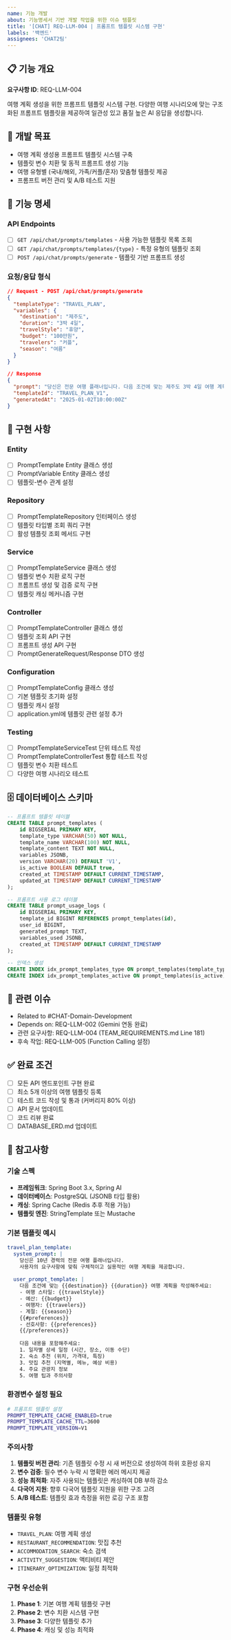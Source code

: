 ```yaml
---
name: 기능 개발
about: 기능명세서 기반 개발 작업을 위한 이슈 템플릿
title: '[CHAT] REQ-LLM-004 | 프롬프트 템플릿 시스템 구현'
labels: '백엔드'
assignees: 'CHAT2팀'
---
```


## 📋 기능 개요
**요구사항 ID**: REQ-LLM-004

여행 계획 생성을 위한 프롬프트 템플릿 시스템 구현. 
다양한 여행 시나리오에 맞는 구조화된 프롬프트 템플릿을 제공하여 일관성 있고 품질 높은 AI 응답을 생성합니다.

## 🎯 개발 목표
- 여행 계획 생성용 프롬프트 템플릿 시스템 구축
- 템플릿 변수 치환 및 동적 프롬프트 생성 기능
- 여행 유형별 (국내/해외, 가족/커플/혼자) 맞춤형 템플릿 제공
- 프롬프트 버전 관리 및 A/B 테스트 지원

## 📝 기능 명세
### API Endpoints
- [ ] `GET /api/chat/prompts/templates` - 사용 가능한 템플릿 목록 조회
- [ ] `GET /api/chat/prompts/templates/{type}` - 특정 유형의 템플릿 조회
- [ ] `POST /api/chat/prompts/generate` - 템플릿 기반 프롬프트 생성

### 요청/응답 형식
```json
// Request - POST /api/chat/prompts/generate
{
  "templateType": "TRAVEL_PLAN",
  "variables": {
    "destination": "제주도",
    "duration": "3박 4일",
    "travelStyle": "휴양",
    "budget": "100만원",
    "travelers": "커플",
    "season": "여름"
  }
}

// Response
{
  "prompt": "당신은 전문 여행 플래너입니다. 다음 조건에 맞는 제주도 3박 4일 여행 계획을 작성해주세요:\n- 여행 스타일: 휴양\n- 예산: 100만원\n- 여행자: 커플\n- 계절: 여름\n\n일정은 일자별로 구체적인 시간과 장소를 포함하여 작성하고, 맛집과 숙소 추천도 포함해주세요.",
  "templateId": "TRAVEL_PLAN_V1",
  "generatedAt": "2025-01-02T10:00:00Z"
}
```

## 🔧 구현 사항
### Entity
- [ ] PromptTemplate Entity 클래스 생성
- [ ] PromptVariable Entity 클래스 생성
- [ ] 템플릿-변수 관계 설정

### Repository
- [ ] PromptTemplateRepository 인터페이스 생성
- [ ] 템플릿 타입별 조회 쿼리 구현
- [ ] 활성 템플릿 조회 메서드 구현

### Service
- [ ] PromptTemplateService 클래스 생성
- [ ] 템플릿 변수 치환 로직 구현
- [ ] 프롬프트 생성 및 검증 로직 구현
- [ ] 템플릿 캐싱 메커니즘 구현

### Controller
- [ ] PromptTemplateController 클래스 생성
- [ ] 템플릿 조회 API 구현
- [ ] 프롬프트 생성 API 구현
- [ ] PromptGenerateRequest/Response DTO 생성

### Configuration
- [ ] PromptTemplateConfig 클래스 생성
- [ ] 기본 템플릿 초기화 설정
- [ ] 템플릿 캐시 설정
- [ ] application.yml에 템플릿 관련 설정 추가

### Testing
- [ ] PromptTemplateServiceTest 단위 테스트 작성
- [ ] PromptTemplateControllerTest 통합 테스트 작성
- [ ] 템플릿 변수 치환 테스트
- [ ] 다양한 여행 시나리오 테스트

## 🗄️ 데이터베이스 스키마
```sql
-- 프롬프트 템플릿 테이블
CREATE TABLE prompt_templates (
    id BIGSERIAL PRIMARY KEY,
    template_type VARCHAR(50) NOT NULL,
    template_name VARCHAR(100) NOT NULL,
    template_content TEXT NOT NULL,
    variables JSONB,
    version VARCHAR(20) DEFAULT 'V1',
    is_active BOOLEAN DEFAULT true,
    created_at TIMESTAMP DEFAULT CURRENT_TIMESTAMP,
    updated_at TIMESTAMP DEFAULT CURRENT_TIMESTAMP
);

-- 프롬프트 사용 로그 테이블
CREATE TABLE prompt_usage_logs (
    id BIGSERIAL PRIMARY KEY,
    template_id BIGINT REFERENCES prompt_templates(id),
    user_id BIGINT,
    generated_prompt TEXT,
    variables_used JSONB,
    created_at TIMESTAMP DEFAULT CURRENT_TIMESTAMP
);

-- 인덱스 생성
CREATE INDEX idx_prompt_templates_type ON prompt_templates(template_type);
CREATE INDEX idx_prompt_templates_active ON prompt_templates(is_active);
```

## 🔗 관련 이슈
- Related to #CHAT-Domain-Development
- Depends on: REQ-LLM-002 (Gemini 연동 완료)
- 관련 요구사항: REQ-LLM-004 (TEAM_REQUIREMENTS.md Line 181)
- 후속 작업: REQ-LLM-005 (Function Calling 설정)

## ✅ 완료 조건
- [ ] 모든 API 엔드포인트 구현 완료
- [ ] 최소 5개 이상의 여행 템플릿 등록
- [ ] 테스트 코드 작성 및 통과 (커버리지 80% 이상)
- [ ] API 문서 업데이트
- [ ] 코드 리뷰 완료
- [ ] DATABASE_ERD.md 업데이트

## 📌 참고사항

### 기술 스펙
- **프레임워크**: Spring Boot 3.x, Spring AI
- **데이터베이스**: PostgreSQL (JSONB 타입 활용)
- **캐싱**: Spring Cache (Redis 추후 적용 가능)
- **템플릿 엔진**: StringTemplate 또는 Mustache

### 기본 템플릿 예시
```yaml
travel_plan_template:
  system_prompt: |
    당신은 10년 경력의 전문 여행 플래너입니다.
    사용자의 요구사항에 맞춰 구체적이고 실용적인 여행 계획을 제공합니다.
    
  user_prompt_template: |
    다음 조건에 맞는 {{destination}} {{duration}} 여행 계획을 작성해주세요:
    - 여행 스타일: {{travelStyle}}
    - 예산: {{budget}}
    - 여행자: {{travelers}}
    - 계절: {{season}}
    {{#preferences}}
    - 선호사항: {{preferences}}
    {{/preferences}}
    
    다음 내용을 포함해주세요:
    1. 일자별 상세 일정 (시간, 장소, 이동 수단)
    2. 숙소 추천 (위치, 가격대, 특징)
    3. 맛집 추천 (지역별, 메뉴, 예상 비용)
    4. 주요 관광지 정보
    5. 여행 팁과 주의사항
```

### 환경변수 설정 필요
```bash
# 프롬프트 템플릿 설정
PROMPT_TEMPLATE_CACHE_ENABLED=true
PROMPT_TEMPLATE_CACHE_TTL=3600
PROMPT_TEMPLATE_VERSION=V1
```

### 주의사항
1. **템플릿 버전 관리**: 기존 템플릿 수정 시 새 버전으로 생성하여 하위 호환성 유지
2. **변수 검증**: 필수 변수 누락 시 명확한 에러 메시지 제공
3. **성능 최적화**: 자주 사용되는 템플릿은 캐싱하여 DB 부하 감소
4. **다국어 지원**: 향후 다국어 템플릿 지원을 위한 구조 고려
5. **A/B 테스트**: 템플릿 효과 측정을 위한 로깅 구조 포함

### 템플릿 유형
- `TRAVEL_PLAN`: 여행 계획 생성
- `RESTAURANT_RECOMMENDATION`: 맛집 추천
- `ACCOMMODATION_SEARCH`: 숙소 검색
- `ACTIVITY_SUGGESTION`: 액티비티 제안
- `ITINERARY_OPTIMIZATION`: 일정 최적화

### 구현 우선순위
1. **Phase 1**: 기본 여행 계획 템플릿 구현
2. **Phase 2**: 변수 치환 시스템 구현
3. **Phase 3**: 다양한 템플릿 추가
4. **Phase 4**: 캐싱 및 성능 최적화